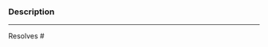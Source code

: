<!-- Adding a language or a theme?
For languages, make sure to edit the `_list.json`, `_groups.json` files, and add the `language.json` file as well.
 For themes, make sure to add the `theme.css` file. It will not work if you don't follow these steps!

If your change is visual (mainly themes) it would be extra awesome if you could include a screenshot.

 -->

### Description

<!-- Please describe the change(s) made in your PR -->

<!-- please check the items you have completed -->

---

Resolves #

<!-- the issue(s) your PR resolves if any (delete if that is not the case) -->
<!-- please also reference any issues and or PRs related to your pull request -->

<!-- pro tip: you can mention an issue, PR, or discussion on GitHub by referencing its hash number e.g: [#1234](https://github.com/Miodec/monkeytype/pull/1234) -->

